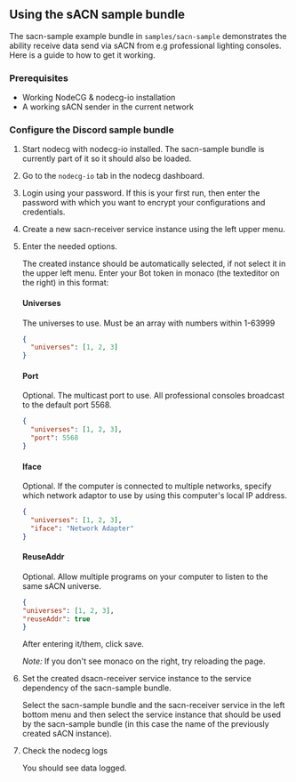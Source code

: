 ## Using the sACN sample bundle

The sacn-sample example bundle in `samples/sacn-sample` demonstrates the ability receive data send via sACN from e.g professional lighting consoles. Here is a guide to how to get it working.

### Prerequisites

- Working NodeCG & nodecg-io installation
- A working sACN sender in the current network

### Configure the Discord sample bundle

1. Start nodecg with nodecg-io installed. The sacn-sample bundle is currently part of it so it should also be loaded.

2. Go to the `nodecg-io` tab in the nodecg dashboard.

3. Login using your password. If this is your first run, then enter the password with which you want to encrypt your configurations and credentials.

4. Create a new sacn-receiver service instance using the left upper menu.

5. Enter the needed options.

   The created instance should be automatically selected, if not select it in the upper left menu. Enter your Bot token in monaco (the texteditor on the right) in this format:

   #### Universes

   The universes to use. Must be an array with numbers within 1-63999

   ```json
   {
     "universes": [1, 2, 3]
   }
   ```

   #### Port

   Optional. The multicast port to use. All professional consoles broadcast to the default port 5568.

   ```json
   {
     "universes": [1, 2, 3],
     "port": 5568
   }
   ```

   #### Iface
   Optional. If the computer is connected to multiple networks, specify which network adaptor to use by using this computer's local IP address.
   ```json
   {
     "universes": [1, 2, 3],
     "iface": "Network Adapter"
   }
   ```

   #### ReuseAddr
   Optional. Allow multiple programs on your computer to listen to the same sACN universe.
      ```json
   {
     "universes": [1, 2, 3],
     "reuseAddr": true
   }
   ```

   After entering it/them, click save.

   _Note:_ If you don't see monaco on the right, try reloading the page.

6. Set the created dsacn-receiver service instance to the service dependency of the sacn-sample bundle.

   Select the sacn-sample bundle and the sacn-receiver service in the left bottom menu and then select the service instance that should be used by the sacn-sample bundle (in this case the name of the previously created sACN instance).

7. Check the nodecg logs

   You should see data logged.
